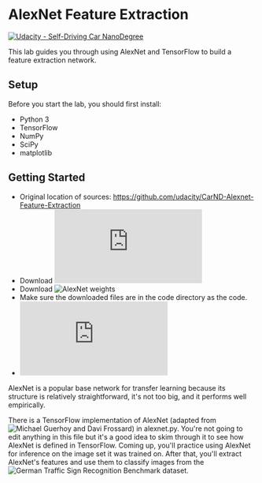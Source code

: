 # AlexNet Feature Extraction
[![Udacity - Self-Driving Car NanoDegree](https://s3.amazonaws.com/udacity-sdc/github/shield-carnd.svg)](http://www.udacity.com/drive)

This lab guides you through using AlexNet and TensorFlow to build a feature extraction network.

## Setup
Before you start the lab, you should first install:
* Python 3
* TensorFlow
* NumPy
* SciPy
* matplotlib

## Getting Started
* Original location of sources: https://github.com/udacity/CarND-Alexnet-Feature-Extraction
* Download ![Training data](https://d17h27t6h515a5.cloudfront.net/topher/2016/October/580a829f_train/train.p)
* Download ![AlexNet weights](https://d17h27t6h515a5.cloudfront.net/topher/2016/October/580d880c_bvlc-alexnet/bvlc-alexnet.npy)
* Make sure the downloaded files are in the code directory as the code.
* ![Alexnet](https://papers.nips.cc/paper/4824-imagenet-classification-with-deep-convolutional-neural-networks.pdf)

AlexNet is a popular base network for transfer learning because its structure is relatively straightforward, it's not too big, and it performs well empirically.

There is a TensorFlow implementation of AlexNet (adapted from ![Michael Guerhoy and Davi Frossard](http://www.cs.toronto.edu/~guerzhoy/tf_alexnet/)) in alexnet.py. You're not going to edit anything in this file but it's a good idea to skim through it to see how AlexNet is defined in TensorFlow. Coming up, you'll practice using AlexNet for inference on the image set it was trained on. After that, you'll extract AlexNet's features and use them to classify images from the ![German Traffic Sign Recognition Benchmark dataset](http://benchmark.ini.rub.de/?section=gtsrb&subsection=dataset).

